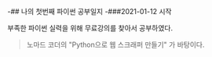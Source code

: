 -## 나의 첫번째 파이썬 공부일지
-###2021-01-12 시작

부족한 파이썬 실력을 위해 무료강의를 찾아서 공부하였다.
>노마드 코더의 "Python으로 웹 스크래퍼 만들기" 가 바탕이다.
